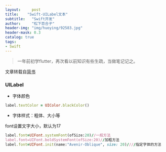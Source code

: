 ```yaml
---
layout:     post
title:    "Swift-UILabel文本"
subtitle:   "Swift开发"
author:     "松下百合子"
header-img: "img/huoying/92583.jpg"
header-mask: 0.3
catalog: true
tags:
- Swift
---
```


> 一年前初学flutter，再次看以前知识有些生疏，当做笔记记之。

文章转载自[简书](https://www.jianshu.com/p/d1dae0d5c472) 



### UILabel

- 字体颜色
```ruby
label.textColor = UIColor.blackColor()
```

- 字体样式：粗体、大小等

font设置文字大小，默认为17
```ruby
label.font=UIFont.systemFont(ofSize:20)//一般方法
label.font=UIFont.boldSystemFont(ofSize:20)//加粗方法
label.font=UIFont.init(name:"Avenir-Oblique", size: 20)////指定字体的方法
```


























